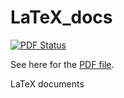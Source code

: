 LaTeX_docs
==========

[![PDF Status](https://www.sharelatex.com/github/repos/bas-rustenburg/LaTeX_docs/builds/latest/badge.svg)](https://www.sharelatex.com/github/repos/bas-rustenburg/LaTeX_docs/)

See here for the [PDF file](https://www.sharelatex.com/github/repos/bas-rustenburg/LaTeX_docs/builds/latest/output.pdf).

LaTeX documents
